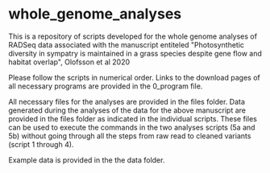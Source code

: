 # whole_genome_analyses
This is a repository of scripts developed for the whole genome analyses of RADSeq data associated with the manuscript entiteled "Photosynthetic diversity in sympatry is maintained in a grass species despite gene flow and habitat overlap", Olofsson et al 2020

Please follow the scripts in numerical order. Links to the download pages of all necessary programs are provided in the 0_program file. 

All necessary files for the analyses are provided in the files folder. Data generated during the analyses of the data for the above manuscript are provided in the files folder as indicated in the individual scripts. These files can be used to execute the commands in the two analyses scripts (5a and 5b) without going through all the steps from raw read to cleaned variants (script 1 through 4). 

Example data is provided in the the data folder. 
